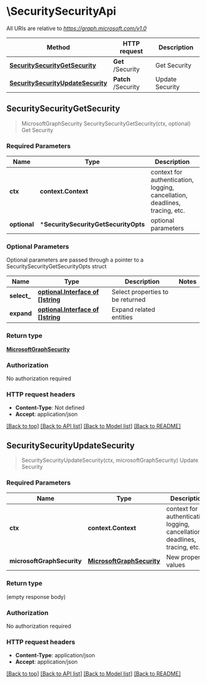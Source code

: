 # \SecuritySecurityApi

All URIs are relative to *https://graph.microsoft.com/v1.0*

Method | HTTP request | Description
------------- | ------------- | -------------
[**SecuritySecurityGetSecurity**](SecuritySecurityApi.md#SecuritySecurityGetSecurity) | **Get** /Security | Get Security
[**SecuritySecurityUpdateSecurity**](SecuritySecurityApi.md#SecuritySecurityUpdateSecurity) | **Patch** /Security | Update Security



## SecuritySecurityGetSecurity

> MicrosoftGraphSecurity SecuritySecurityGetSecurity(ctx, optional)
Get Security

### Required Parameters


Name | Type | Description  | Notes
------------- | ------------- | ------------- | -------------
**ctx** | **context.Context** | context for authentication, logging, cancellation, deadlines, tracing, etc.
 **optional** | ***SecuritySecurityGetSecurityOpts** | optional parameters | nil if no parameters

### Optional Parameters

Optional parameters are passed through a pointer to a SecuritySecurityGetSecurityOpts struct


Name | Type | Description  | Notes
------------- | ------------- | ------------- | -------------
 **select_** | [**optional.Interface of []string**](string.md)| Select properties to be returned | 
 **expand** | [**optional.Interface of []string**](string.md)| Expand related entities | 

### Return type

[**MicrosoftGraphSecurity**](microsoft.graph.security.md)

### Authorization

No authorization required

### HTTP request headers

- **Content-Type**: Not defined
- **Accept**: application/json

[[Back to top]](#) [[Back to API list]](../README.md#documentation-for-api-endpoints)
[[Back to Model list]](../README.md#documentation-for-models)
[[Back to README]](../README.md)


## SecuritySecurityUpdateSecurity

> SecuritySecurityUpdateSecurity(ctx, microsoftGraphSecurity)
Update Security

### Required Parameters


Name | Type | Description  | Notes
------------- | ------------- | ------------- | -------------
**ctx** | **context.Context** | context for authentication, logging, cancellation, deadlines, tracing, etc.
**microsoftGraphSecurity** | [**MicrosoftGraphSecurity**](MicrosoftGraphSecurity.md)| New property values | 

### Return type

 (empty response body)

### Authorization

No authorization required

### HTTP request headers

- **Content-Type**: application/json
- **Accept**: application/json

[[Back to top]](#) [[Back to API list]](../README.md#documentation-for-api-endpoints)
[[Back to Model list]](../README.md#documentation-for-models)
[[Back to README]](../README.md)

